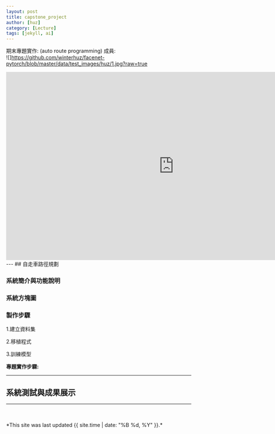 ```yaml
---
layout: post
title: capstone_project
author: [huz]
category: [Lecture]
tags: [jekyll, ai]
---
```


期末專題實作: (auto route programming)
成員: <br>
![]https://github.com/winterhuz/facenet-pytorch/blob/master/data/test_images/huz/1.jpg?raw=true


<iframe width="911" height="512" src="https://www.youtube.com/embed/zBu6nEFLTJE" title="2014台灣競速自走車國際賽第一名 台灣 趙師葦 36.618秒" frameborder="0" allow="accelerometer; autoplay; clipboard-write; encrypted-media; gyroscope; picture-in-picture" allowfullscreen></iframe>
---
## 自走車路徑規劃

### 系統簡介與功能說明


### 系統方塊圖


### 製作步驟 
1.建立資料集

2.移植程式

3.訓練模型

**專題實作步驟:** 


---
## 系統測試與成果展示
---
<br>
<br>
*This site was last updated {{ site.time | date: "%B %d, %Y" }}.*

